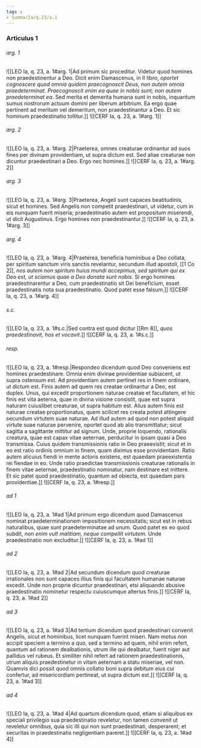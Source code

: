 ```yaml
---
tags : 
- Summa/Ia/q.23/a.1
---
```


### Articulus 1

###### arg. 1
![[LEO Ia, q. 23, a. 1#arg. 1|Ad primum sic proceditur. Videtur quod homines non praedestinentur a Deo. Dicit enim Damascenus, in II libro, *oportet cognoscere quod omnia quidem praecognoscit Deus, non autem omnia praedeterminat. Praecognoscit enim ea quae in nobis sunt; non autem praedeterminat ea*. Sed merita et demerita humana sunt in nobis, inquantum sumus nostrorum actuum domini per liberum arbitrium. Ea ergo quae pertinent ad meritum vel demeritum, non praedestinantur a Deo. Et sic hominum praedestinatio tollitur.]]
![[CERF Ia, q. 23, a. 1#arg. 1]]

###### arg. 2
![[LEO Ia, q. 23, a. 1#arg. 2|Praeterea, omnes creaturae ordinantur ad suos fines per divinam providentiam, ut supra dictum est. Sed aliae creaturae non dicuntur praedestinari a Deo. Ergo nec homines.]]
![[CERF Ia, q. 23, a. 1#arg. 2]]

###### arg. 3
![[LEO Ia, q. 23, a. 1#arg. 3|Praeterea, Angeli sunt capaces beatitudinis, sicut et homines. Sed Angelis non competit praedestinari, ut videtur, cum in eis nunquam fuerit miseria; praedestinatio autem est propositum miserendi, ut dicit Augustinus. Ergo homines non praedestinantur.]]
![[CERF Ia, q. 23, a. 1#arg. 3]]

###### arg. 4
![[LEO Ia, q. 23, a. 1#arg. 4|Praeterea, beneficia hominibus a Deo collata, per spiritum sanctum viris sanctis revelantur, secundum illud apostoli, [[1 Co 2]], *nos autem non spiritum huius mundi accepimus, sed spiritum qui ex Deo est, ut sciamus quae a Deo donata sunt nobis*. Si ergo homines praedestinarentur a Deo, cum praedestinatio sit Dei beneficium, esset praedestinatis nota sua praedestinatio. Quod patet esse falsum.]]
![[CERF Ia, q. 23, a. 1#arg. 4]]

###### s.c.
![[LEO Ia, q. 23, a. 1#s.c.|Sed contra est quod dicitur [[Rm 8]], *quos praedestinavit, hos et vocavit*.]]
![[CERF Ia, q. 23, a. 1#s.c.]]

###### resp.
![[LEO Ia, q. 23, a. 1#resp.|Respondeo dicendum quod Deo conveniens est homines praedestinare. Omnia enim divinae providentiae subiacent, ut supra ostensum est. Ad providentiam autem pertinet res in finem ordinare, ut dictum est. Finis autem ad quem res creatae ordinantur a Deo, est duplex. Unus, qui excedit proportionem naturae creatae et facultatem, et hic finis est vita aeterna, quae in divina visione consistit, quae est supra naturam cuiuslibet creaturae, ut supra habitum est. Alius autem finis est naturae creatae proportionatus, quem scilicet res creata potest attingere secundum virtutem suae naturae. Ad illud autem ad quod non potest aliquid virtute suae naturae pervenire, oportet quod ab alio transmittatur; sicut sagitta a sagittante mittitur ad signum. Unde, proprie loquendo, rationalis creatura, quae est capax vitae aeternae, perducitur in ipsam quasi a Deo transmissa. Cuius quidem transmissionis ratio in Deo praeexistit; sicut et in eo est ratio ordinis omnium in finem, quam diximus esse providentiam. Ratio autem alicuius fiendi in mente actoris existens, est quaedam praeexistentia rei fiendae in eo. Unde ratio praedictae transmissionis creaturae rationalis in finem vitae aeternae, praedestinatio nominatur, nam destinare est mittere. Et sic patet quod praedestinatio, quantum ad obiecta, est quaedam pars providentiae.]]
![[CERF Ia, q. 23, a. 1#resp.]]

###### ad 1
![[LEO Ia, q. 23, a. 1#ad 1|Ad primum ergo dicendum quod Damascenus nominat praedeterminationem impositionem necessitatis; sicut est in rebus naturalibus, quae sunt praedeterminatae ad unum. Quod patet ex eo quod subdit, *non enim vult malitiam, neque compellit virtutem*. Unde praedestinatio non excluditur.]]
![[CERF Ia, q. 23, a. 1#ad 1]]

###### ad 2
![[LEO Ia, q. 23, a. 1#ad 2|Ad secundum dicendum quod creaturae irrationales non sunt capaces illius finis qui facultatem humanae naturae excedit. Unde non proprie dicuntur praedestinari, etsi aliquando abusive praedestinatio nominetur respectu cuiuscumque alterius finis.]]
![[CERF Ia, q. 23, a. 1#ad 2]]

###### ad 3
![[LEO Ia, q. 23, a. 1#ad 3|Ad tertium dicendum quod praedestinari convenit Angelis, sicut et hominibus, licet nunquam fuerint miseri. Nam motus non accipit speciem a termino a quo, sed a termino ad quem, nihil enim refert, quantum ad rationem dealbationis, utrum ille qui dealbatur, fuerit niger aut pallidus vel rubeus. Et similiter nihil refert ad rationem praedestinationis, utrum aliquis praedestinetur in vitam aeternam a statu miseriae, vel non. Quamvis dici possit quod omnis collatio boni supra debitum eius cui confertur, ad misericordiam pertineat, ut supra dictum est.]]
![[CERF Ia, q. 23, a. 1#ad 3]]

###### ad 4
![[LEO Ia, q. 23, a. 1#ad 4|Ad quartum dicendum quod, etiam si aliquibus ex speciali privilegio sua praedestinatio reveletur, non tamen convenit ut reveletur omnibus, quia sic illi qui non sunt praedestinati, desperarent; et securitas in praedestinatis negligentiam pareret.]]
![[CERF Ia, q. 23, a. 1#ad 4]]

